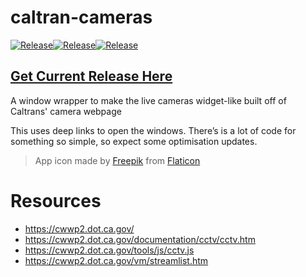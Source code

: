 


# caltran-cameras

[![Release](https://github.com/child-duckling/cal-cams/actions/workflows/Release.yml/badge.svg?event=release)](https://github.com/child-duckling/cal-cams/actions/workflows/Release.yml)[![Release](https://github.com/child-duckling/cal-cams/actions/workflows/Release.yml/badge.svg?event=push)](https://github.com/child-duckling/cal-cams/actions/workflows/Release.yml)[![Release](https://github.com/child-duckling/cal-cams/actions/workflows/Release.yml/badge.svg?event=issues)](https://github.com/child-duckling/cal-cams/actions/workflows/Release.yml)
## [Get Current Release Here](https://github.com/child-duckling/caltran-cameras)

A window wrapper to make the live cameras widget-like built off of Caltrans' camera webpage

This uses deep links to open the windows. There’s is a lot of code for something so simple, so expect some optimisation updates.




> App icon made by [Freepik](https://www.freepik.com) from [Flaticon](www.flaticon.com)
> 

# Resources

- https://cwwp2.dot.ca.gov/
- https://cwwp2.dot.ca.gov/documentation/cctv/cctv.htm
- https://cwwp2.dot.ca.gov/tools/js/cctv.js
- https://cwwp2.dot.ca.gov/vm/streamlist.htm
